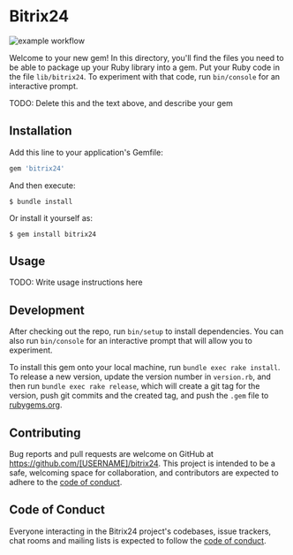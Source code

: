# Bitrix24

![example workflow](https://github.com/gildemberg-santos/bitrix24/actions/workflows/main.yml/badge.svg)

Welcome to your new gem! In this directory, you'll find the files you need to be able to package up your Ruby library into a gem. Put your Ruby code in the file `lib/bitrix24`. To experiment with that code, run `bin/console` for an interactive prompt.

TODO: Delete this and the text above, and describe your gem

## Installation

Add this line to your application's Gemfile:

```ruby
gem 'bitrix24'
```

And then execute:

    $ bundle install

Or install it yourself as:

    $ gem install bitrix24

## Usage

TODO: Write usage instructions here

## Development

After checking out the repo, run `bin/setup` to install dependencies. You can also run `bin/console` for an interactive prompt that will allow you to experiment.

To install this gem onto your local machine, run `bundle exec rake install`. To release a new version, update the version number in `version.rb`, and then run `bundle exec rake release`, which will create a git tag for the version, push git commits and the created tag, and push the `.gem` file to [rubygems.org](https://rubygems.org).

## Contributing

Bug reports and pull requests are welcome on GitHub at https://github.com/[USERNAME]/bitrix24. This project is intended to be a safe, welcoming space for collaboration, and contributors are expected to adhere to the [code of conduct](https://github.com/[USERNAME]/bitrix24/blob/master/CODE_OF_CONDUCT.md).

## Code of Conduct

Everyone interacting in the Bitrix24 project's codebases, issue trackers, chat rooms and mailing lists is expected to follow the [code of conduct](https://github.com/[USERNAME]/bitrix24/blob/master/CODE_OF_CONDUCT.md).
